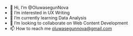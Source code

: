 - 👋 Hi, I’m @OluwasegunNova
- 👀 I’m interested in UX Writing
- 🌱 I’m currently learning Data Analysis
- 💞️ I’m looking to collaborate on Web Content Development
- 📫 How to reach me oluwasegunnova@gmail.com 

<!---
OluwasegunNova/OluwasegunNova is a ✨ special ✨ repository because its `README.md` (this file) appears on your GitHub profile.
You can click the Preview link to take a look at your changes.
--->
